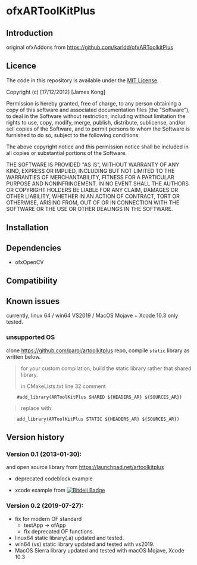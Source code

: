 # ofxARToolKitPlus

## Introduction
original ofxAddons from 
https://github.com/karldd/ofxARToolkitPlus

## Licence
The code in this repository is available under the [MIT License](https://secure.wikimedia.org/wikipedia/en/wiki/Mit_license).

Copyright (c) [17/12/2012] [James Kong]

Permission is hereby granted, free of charge, to any person obtaining a copy of this software and associated documentation files (the "Software"), to deal in the Software without restriction, including without limitation the rights to use, copy, modify, merge, publish, distribute, sublicense, and/or sell copies of the Software, and to permit persons to whom the Software is furnished to do so, subject to the following conditions:

The above copyright notice and this permission notice shall be included in all copies or substantial portions of the Software.

THE SOFTWARE IS PROVIDED "AS IS", WITHOUT WARRANTY OF ANY KIND, EXPRESS OR IMPLIED, INCLUDING BUT NOT LIMITED TO THE WARRANTIES OF MERCHANTABILITY, FITNESS FOR A PARTICULAR PURPOSE AND NONINFRINGEMENT. IN NO EVENT SHALL THE AUTHORS OR COPYRIGHT HOLDERS BE LIABLE FOR ANY CLAIM, DAMAGES OR OTHER LIABILITY, WHETHER IN AN ACTION OF CONTRACT, TORT OR OTHERWISE, ARISING FROM, OUT OF OR IN CONNECTION WITH THE SOFTWARE OR THE USE OR OTHER DEALINGS IN THE SOFTWARE.

## Installation


## Dependencies
- ofxOpenCV

## Compatibility


## Known issues
currently, linux 64 / win64 VS2019 / MacOS Mojave + Xcode 10.3 only tested. </br>

### unsupported OS
clone https://github.com/paroj/artoolkitplus repo, compile `static` library as written below.

> for your custom compilation, build the static library rather that shared library.
>
> in CMakeLists.txt line 32
> comment 
```
    #add_library(ARToolKitPlus SHARED ${HEADERS_AR} ${SOURCES_AR})
```
> replace with
```
	add_library(ARToolKitPlus STATIC ${HEADERS_AR} ${SOURCES_AR})
```

## Version history

### Version 0.1 (2013-01-30):

and open source library from
https://launchpad.net/artoolkitplus

- deprecated codeblock example
+ xcode example from 
[![Bitdeli Badge](https://d2weczhvl823v0.cloudfront.net/fishkingsin/ofxartoolkitplus/trend.png)](https://bitdeli.com/free "Bitdeli Badge")

### Version 0.2 (2019-07-27):
- fix for modern OF standard 
	- testApp -> ofApp
	- fix deprecated OF functions.
- linux64 static library(.a) updated and tested.
- win64 (vs) static library updated and tested with vs2019.
- MacOS Sierra library updated and tested with macOS Mojave, Xcode 10.3
